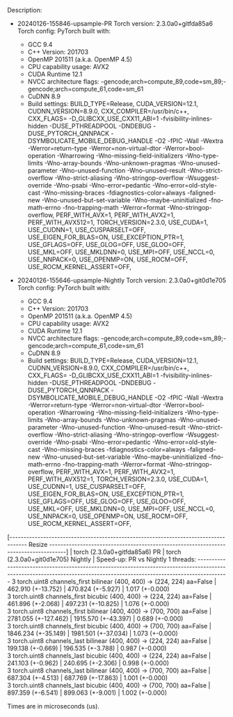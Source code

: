 Description:

- 20240126-155846-upsample-PR
Torch version: 2.3.0a0+gitfda85a6
Torch config: PyTorch built with:
  - GCC 9.4
  - C++ Version: 201703
  - OpenMP 201511 (a.k.a. OpenMP 4.5)
  - CPU capability usage: AVX2
  - CUDA Runtime 12.1
  - NVCC architecture flags: -gencode;arch=compute_89,code=sm_89;-gencode;arch=compute_61,code=sm_61
  - CuDNN 8.9
  - Build settings: BUILD_TYPE=Release, CUDA_VERSION=12.1, CUDNN_VERSION=8.9.0, CXX_COMPILER=/usr/bin/c++, CXX_FLAGS= -D_GLIBCXX_USE_CXX11_ABI=1 -fvisibility-inlines-hidden -DUSE_PTHREADPOOL -DNDEBUG -DUSE_PYTORCH_QNNPACK -DSYMBOLICATE_MOBILE_DEBUG_HANDLE -O2 -fPIC -Wall -Wextra -Werror=return-type -Werror=non-virtual-dtor -Werror=bool-operation -Wnarrowing -Wno-missing-field-initializers -Wno-type-limits -Wno-array-bounds -Wno-unknown-pragmas -Wno-unused-parameter -Wno-unused-function -Wno-unused-result -Wno-strict-overflow -Wno-strict-aliasing -Wno-stringop-overflow -Wsuggest-override -Wno-psabi -Wno-error=pedantic -Wno-error=old-style-cast -Wno-missing-braces -fdiagnostics-color=always -faligned-new -Wno-unused-but-set-variable -Wno-maybe-uninitialized -fno-math-errno -fno-trapping-math -Werror=format -Wno-stringop-overflow, PERF_WITH_AVX=1, PERF_WITH_AVX2=1, PERF_WITH_AVX512=1, TORCH_VERSION=2.3.0, USE_CUDA=1, USE_CUDNN=1, USE_CUSPARSELT=OFF, USE_EIGEN_FOR_BLAS=ON, USE_EXCEPTION_PTR=1, USE_GFLAGS=OFF, USE_GLOG=OFF, USE_GLOO=OFF, USE_MKL=OFF, USE_MKLDNN=0, USE_MPI=OFF, USE_NCCL=0, USE_NNPACK=0, USE_OPENMP=ON, USE_ROCM=OFF, USE_ROCM_KERNEL_ASSERT=OFF, 


- 20240126-155646-upsample-Nightly
Torch version: 2.3.0a0+git0d1e705
Torch config: PyTorch built with:
  - GCC 9.4
  - C++ Version: 201703
  - OpenMP 201511 (a.k.a. OpenMP 4.5)
  - CPU capability usage: AVX2
  - CUDA Runtime 12.1
  - NVCC architecture flags: -gencode;arch=compute_89,code=sm_89;-gencode;arch=compute_61,code=sm_61
  - CuDNN 8.9
  - Build settings: BUILD_TYPE=Release, CUDA_VERSION=12.1, CUDNN_VERSION=8.9.0, CXX_COMPILER=/usr/bin/c++, CXX_FLAGS= -D_GLIBCXX_USE_CXX11_ABI=1 -fvisibility-inlines-hidden -DUSE_PTHREADPOOL -DNDEBUG -DUSE_PYTORCH_QNNPACK -DSYMBOLICATE_MOBILE_DEBUG_HANDLE -O2 -fPIC -Wall -Wextra -Werror=return-type -Werror=non-virtual-dtor -Werror=bool-operation -Wnarrowing -Wno-missing-field-initializers -Wno-type-limits -Wno-array-bounds -Wno-unknown-pragmas -Wno-unused-parameter -Wno-unused-function -Wno-unused-result -Wno-strict-overflow -Wno-strict-aliasing -Wno-stringop-overflow -Wsuggest-override -Wno-psabi -Wno-error=pedantic -Wno-error=old-style-cast -Wno-missing-braces -fdiagnostics-color=always -faligned-new -Wno-unused-but-set-variable -Wno-maybe-uninitialized -fno-math-errno -fno-trapping-math -Werror=format -Wno-stringop-overflow, PERF_WITH_AVX=1, PERF_WITH_AVX2=1, PERF_WITH_AVX512=1, TORCH_VERSION=2.3.0, USE_CUDA=1, USE_CUDNN=1, USE_CUSPARSELT=OFF, USE_EIGEN_FOR_BLAS=ON, USE_EXCEPTION_PTR=1, USE_GFLAGS=OFF, USE_GLOG=OFF, USE_GLOO=OFF, USE_MKL=OFF, USE_MKLDNN=0, USE_MPI=OFF, USE_NCCL=0, USE_NNPACK=0, USE_OPENMP=ON, USE_ROCM=OFF, USE_ROCM_KERNEL_ASSERT=OFF, 



[------------------------------------------------------------------------------------ Resize ------------------------------------------------------------------------------------]
                                                                               |  torch (2.3.0a0+gitfda85a6) PR  |  torch (2.3.0a0+git0d1e705) Nightly  |  Speed-up: PR vs Nightly
1 threads: -----------------------------------------------------------------------------------------------------------------------------------------------------------------------
      3 torch.uint8 channels_first bilinear (400, 400) -> (224, 224) aa=False  |        462.910 (+-13.752)       |          470.824 (+-5.927)           |      1.017 (+-0.000)    
      3 torch.uint8 channels_first bicubic (400, 400) -> (224, 224) aa=False   |        461.896 (+-2.068)        |          497.231 (+-10.825)          |      1.076 (+-0.000)    
      3 torch.uint8 channels_first bilinear (400, 400) -> (700, 700) aa=False  |       2781.055 (+-127.462)      |         1915.570 (+-43.397)          |      0.689 (+-0.000)    
      3 torch.uint8 channels_first bicubic (400, 400) -> (700, 700) aa=False   |       1846.234 (+-35.149)       |         1981.501 (+-37.034)          |      1.073 (+-0.000)    
      3 torch.uint8 channels_last bilinear (400, 400) -> (224, 224) aa=False   |        199.138 (+-0.669)        |          196.535 (+-3.788)           |      0.987 (+-0.000)    
      3 torch.uint8 channels_last bicubic (400, 400) -> (224, 224) aa=False    |        241.103 (+-0.962)        |          240.695 (+-2.306)           |      0.998 (+-0.000)    
      3 torch.uint8 channels_last bilinear (400, 400) -> (700, 700) aa=False   |        687.304 (+-4.513)        |          687.769 (+-17.863)          |      1.001 (+-0.000)    
      3 torch.uint8 channels_last bicubic (400, 400) -> (700, 700) aa=False    |        897.359 (+-6.541)        |          899.063 (+-9.001)           |      1.002 (+-0.000)    

Times are in microseconds (us).
